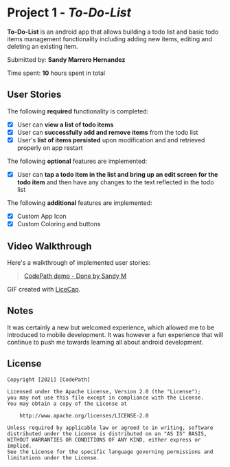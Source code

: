 # Project 1 - *To-Do-List*

**To-Do-List** is an android app that allows building a todo list and basic todo items management functionality including adding new items, editing and deleting an existing item.

Submitted by: **Sandy Marrero Hernandez**

Time spent: **10** hours spent in total

## User Stories

The following **required** functionality is completed:

* [x] User can **view a list of todo items**
* [x] User can **successfully add and remove items** from the todo list
* [x] User's **list of items persisted** upon modification and and retrieved properly on app restart

The following **optional** features are implemented:

* [x] User can **tap a todo item in the list and bring up an edit screen for the todo item** and then have any changes to the text reflected in the todo list

The following **additional** features are implemented:

* [x] Custom App Icon
* [x] Custom Coloring and buttons

## Video Walkthrough

Here's a walkthrough of implemented user stories:

<blockquote class="imgur-embed-pub" lang="en" data-id="a/CbtwDA6"  ><a href="//imgur.com/a/CbtwDA6">CodePath demo - Done by Sandy M</a></blockquote>

GIF created with [LiceCap](http://www.cockos.com/licecap/).

## Notes

It was certainly a new but welcomed experience, which allowed me to be introduced to mobile development. It was however a fun experience that will continue to push me towards learning all about android development. 

## License

    Copyright [2021] [CodePath]

    Licensed under the Apache License, Version 2.0 (the "License");
    you may not use this file except in compliance with the License.
    You may obtain a copy of the License at

        http://www.apache.org/licenses/LICENSE-2.0

    Unless required by applicable law or agreed to in writing, software
    distributed under the License is distributed on an "AS IS" BASIS,
    WITHOUT WARRANTIES OR CONDITIONS OF ANY KIND, either express or implied.
    See the License for the specific language governing permissions and
    limitations under the License.

